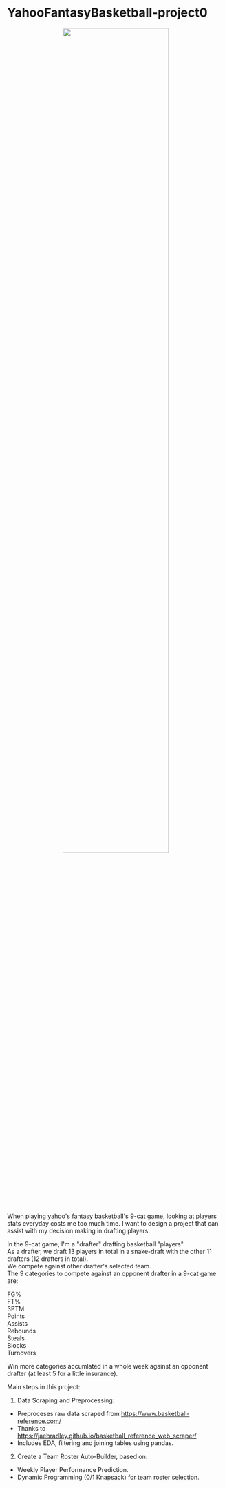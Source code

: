 # YahooFantasyBasketball-project0
<p align="center">
<img align="center" src="https://github.com/josephj1o4e1/YahooFantasyBasketball-project0/assets/13396370/a4b407c7-6d8d-4120-b191-17bc4f43b0b9" width="70%" height="70%">  
</p>

When playing yahoo's fantasy basketball's 9-cat game, looking at players stats everyday costs me too much time. I want to design a project that can assist with my decision making in drafting players. 

In the 9-cat game, I'm a "drafter" drafting basketball "players".  
As a drafter, we draft 13 players in total in a snake-draft with the other 11 drafters (12 drafters in total).  
We compete against other drafter's selected team.  
The 9 categories to compete against an opponent drafter in a 9-cat game are:  
  
FG%  
FT%  
3PTM  
Points  
Assists  
Rebounds  
Steals  
Blocks  
Turnovers  
  
Win more categories accumlated in a whole week against an opponent drafter (at least 5 for a little insurance).  

Main steps in this project:  
  
1. Data Scraping and Preprocessing:
- Preproceses raw data scraped from https://www.basketball-reference.com/  
- Thanks to https://jaebradley.github.io/basketball_reference_web_scraper/  
- Includes EDA, filtering and joining tables using pandas.  
2. Create a Team Roster Auto-Builder, based on:  
- Weekly Player Performance Prediction.  
- Dynamic Programming (0/1 Knapsack) for team roster selection.  

